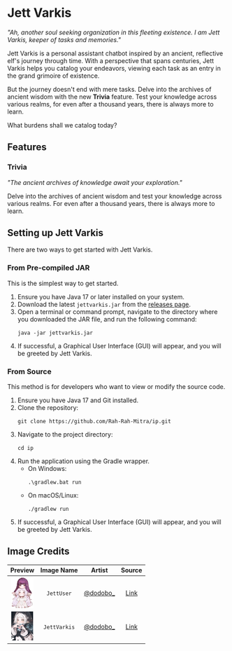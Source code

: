 # Jett Varkis

_"Ah, another soul seeking organization in this fleeting existence. I am Jett Varkis, keeper of tasks and memories."_

Jett Varkis is a personal assistant chatbot inspired by an ancient, reflective elf's journey through time. With a perspective that spans centuries, Jett Varkis helps you catalog your endeavors, viewing each task as an entry in the grand grimoire of existence.

But the journey doesn't end with mere tasks. Delve into the archives of ancient wisdom with the new **Trivia** feature. Test your knowledge across various realms, for even after a thousand years, there is always more to learn.

What burdens shall we catalog today?

## Features

### Trivia

_"The ancient archives of knowledge await your exploration."_

Delve into the archives of ancient wisdom and test your knowledge across various realms. For even after a thousand years, there is always more to learn.

## Setting up Jett Varkis

There are two ways to get started with Jett Varkis.

### From Pre-compiled JAR

This is the simplest way to get started.

1.  Ensure you have Java 17 or later installed on your system.
2.  Download the latest `jettvarkis.jar` from the [releases page](https://github.com/Rah-Rah-Mitra/ip/releases).
3.  Open a terminal or command prompt, navigate to the directory where you downloaded the JAR file, and run the following command:
    ```
    java -jar jettvarkis.jar
    ```
4.  If successful, a Graphical User Interface (GUI) will appear, and you will be greeted by Jett Varkis.

### From Source

This method is for developers who want to view or modify the source code.

1.  Ensure you have Java 17 and Git installed.
2.  Clone the repository:
    ```
    git clone https://github.com/Rah-Rah-Mitra/ip.git
    ```
3.  Navigate to the project directory:
    ```
    cd ip
    ```
4.  Run the application using the Gradle wrapper.
    - On Windows:
      ```
      .\gradlew.bat run
      ```
    - On macOS/Linux:
      ```
      ./gradlew run
      ```
5.  If successful, a Graphical User Interface (GUI) will appear, and you will be greeted by Jett Varkis.

## Image Credits

|                             Preview                             |  Image Name  |               Artist               |                          Source                          |
| :-------------------------------------------------------------: | :----------: | :--------------------------------: | :------------------------------------------------------: |
|  <img src="src/main/resources/images/JettUser.jpg" width="50">  |  `JettUser`  | [@dodobo\_](https://x.com/dodobo_) | [Link](https://x.com/dodobo_/status/1935166459669365012) |
| <img src="src/main/resources/images/JettVarkis.jpg" width="50"> | `JettVarkis` | [@dodobo\_](https://x.com/dodobo_) | [Link](https://x.com/dodobo_/status/1924309603904311754) |
